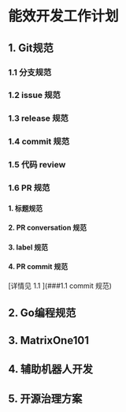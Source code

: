 # 能效开发工作计划

## 1. Git规范

### 1.1 分支规范

### 1.2 issue 规范

### 1.3 release 规范

### 1.4 commit 规范

### 1.5 代码 review

### 1.6 PR 规范

#### 1. 标题规范

#### 2. PR conversation 规范

#### 3. label 规范

#### 4. PR commit 规范

[详情见 1.1 ](###1.1 commit 规范)



## 2. Go编程规范

## 3. MatrixOne101

## 4. 辅助机器人开发

## 5. 开源治理方案